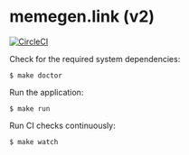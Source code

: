 # memegen.link (v2)

[![CircleCI](https://circleci.com/gh/jacebrowning/memegen-v2.svg?style=svg&circle-token=a29fc0ceda1c484cc24ee07f8568a16ed259c99f)](https://circleci.com/gh/jacebrowning/memegen-v2)

Check for the required system dependencies:

```
$ make doctor
```

Run the application:

```
$ make run
```

Run CI checks continuously:

```
$ make watch
```
